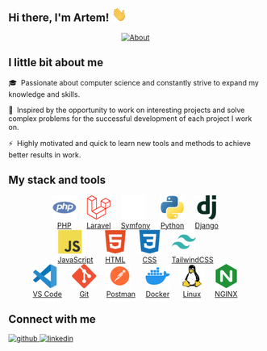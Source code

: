 ## Hi there, I'm Artem! <img src="./assets/hello.gif" width="30px" alt="GIF" />

<div align="center"><a href="https://git.io/typing-svg"><img src="https://readme-typing-svg.demolab.com?font=Montserrat+Underline&weight=500&size=30&pause=1000&color=1557D4&background=FFFFFF00&center=true&vCenter=true&lines=Backend+Web+Developer;Emerging+Scientist" alt="About" /></a>
</div>

## I little bit about me
<p>🎓 &nbsp;Passionate about computer science and constantly strive to expand my knowledge and skills.</p>
<p>🚀 &nbsp;Inspired by the opportunity to work on interesting projects and solve complex problems for the successful development of each project I work on.</p>
<p>⚡ &nbsp;Highly motivated and quick to learn new tools and methods to achieve better results in work.</p>

## My stack and tools

<div style="display: flex; justify-content: space-evenly; align-items: center; flex-wrap: wrap;">
    <div style="display: flex; flex-direction: row; align-items: center; gap: 20px;">
        <div style="display: flex; flex-direction: column; align-items: center;">
            <a href="https://www.php.net/" target="_blank" rel="noreferrer">
                <img src="./assets/php.svg" width="48" height="48" alt="PHP" />
                <div align="center">PHP</div>
            </a>
        </div>
        <div style="display: flex; flex-direction: column; align-items: center;">
            <a href="https://laravel.com/" target="_blank" rel="noreferrer">
                <img src="./assets/laravel.svg" width="48" height="48" alt="Laravel" />
                <div align="center">Laravel</div>
            </a>
        </div>
        <div style="display: flex; flex-direction: column; align-items: center;">
            <a href="https://symfony.com/" target="_blank" rel="noreferrer">
                <img src="./assets/symfony.svg" width="48" height="48" alt="Symfony" />
                <div align="center">Symfony</div>
            </a>
        </div>
        <div style="display: flex; flex-direction: column; align-items: center;">
        <a href="https://www.python.org/" target="_blank" rel="noreferrer">
            <img src="./assets/python.svg" width="48" height="48" alt="Python" />
            <div align="center">Python</div>
        </a>
        </div>
        <div style="display: flex; flex-direction: column; align-items: center;">
            <a href="https://www.djangoproject.com/" target="_blank" rel="noreferrer">
                <img src="./assets/django.svg" width="48" height="48" alt="Django" />
                <div align="center">Django</div>
            </a>
        </div>
    </div>
    <div style="display: flex; flex-direction: row; align-items: center; gap: 20px;">
        <div style="display: flex; flex-direction: column; align-items: center;">
            <a href="https://developer.mozilla.org/en-US/docs/Web/JavaScript" target="_blank" rel="noreferrer">
                <img src="./assets/javascript.svg" width="48" height="48" alt="JavaScript" />
                <div align="center">JavaScript</div>
            </a>
        </div>
        <div style="display: flex; flex-direction: column; align-items: center;">
            <a href="https://developer.mozilla.org/en-US/docs/Glossary/HTML5" target="_blank" rel="noreferrer">
                <img src="./assets/html.svg" width="48" height="48" alt="HTML" />
                <div align="center">HTML</div>
            </a>
        </div>
        <div style="display: flex; flex-direction: column; align-items: center;">
            <a href="https://www.w3.org/TR/CSS/#css" target="_blank" rel="noreferrer">
                <img src="./assets/css.svg" width="48" height="48" alt="CSS" />
                <div align="center">CSS</div>
            </a>
        </div>
        <div style="display: flex; flex-direction: column; align-items: center;">
            <a href="https://tailwindcss.com/" target="_blank" rel="noreferrer">
                <img src="./assets/tailwindcss.svg" width="48" height="48" alt="TailwindCSS" />
                <div align="center">TailwindCSS</div>
            </a>
        </div>
    </div>
    <div style="display: flex; flex-direction: row; align-items: center; gap: 20px;">
        <div style="display: flex; flex-direction: column; align-items: center;">
            <a href="https://code.visualstudio.com/" target="_blank" rel="noreferrer">
                <img src="./assets/vs-code.svg" width="48" height="48" alt="VS Code" />
                <div align="center">VS Code</div>
            </a>
        </div>
        <div style="display: flex; flex-direction: column; align-items: center;">
            <a href="https://git-scm.com/" target="_blank" rel="noreferrer">
                <img src="./assets/git.svg" width="48" height="48" alt="Git" />
                <div align="center">Git</div>
            </a>
        </div>
        <div style="display: flex; flex-direction: column; align-items: center;">
            <a href="https://postman.com/" target="_blank" rel="noreferrer">
                <img src="./assets/postman.svg" width="48" height="48" alt="Postman" />
                <div align="center">Postman</div>
            </a>
        </div>
        <div style="display: flex; flex-direction: column; align-items: center;">
            <a href="https://www.docker.com/" target="_blank" rel="noreferrer">
                <img src="./assets/docker.svg" width="48" height="48" alt="Docker" />
                <div align="center">Docker</div>
            </a>
        </div>
        <div style="display: flex; flex-direction: column; align-items: center;">
            <a href="https://www.linux.org" target="_blank" rel="noreferrer">
                <img src="./assets/linux.svg" width="48" height="48" alt="Linux" />
                <div align="center">Linux</div>
            </a>
        </div>
        <div style="display: flex; flex-direction: column; align-items: center;">
            <a href="https://www.linux.org" target="_blank" rel="noreferrer">
                <img src="./assets/nginx.svg" width="48" height="48" alt="NGINX" />
                <div align="center">NGINX</div>
            </a>
        </div>
    </div>
</div>

## Connect with me  
<div align="left">
    <a href="https://github.com/ArtemTitariev" target="_blank">
        <img src=https://img.shields.io/badge/github-%2324292e.svg?&style=for-the-badge&logo=github&logoColor=white alt=github style="margin-bottom: 5px;" />
    </a>
    <a href="https://linkedin.com/in/artem-titariev" target="_blank">
        <img src=https://img.shields.io/badge/linkedin-%231E77B5.svg?&style=for-the-badge&logo=linkedin&logoColor=white alt=linkedin style="margin-bottom: 5px;" />
    </a>
</div>
